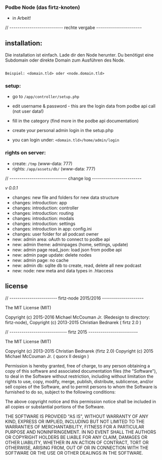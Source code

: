 ### Podbe Node (das firtz-knoten)

* in Arbeit!

// --------------------------- rechte vergabe -----------------------

## installation:

Die installation ist einfach. Lade dir den Node herunter. Du benötigst eine Subdomain oder direkte Domain zum 
Ausführen des Node.

<code>
Beispiel: &lt;domain.tld&gt; oder &lt;node.domain.tld&gt;
</code>

### setup:

* go to <code>/app/controller/setup.php</code>
 * edit username & password - this are the login data from podbe api call (not user data!)
 * fill in the category (find more in the podbe api documentation)

* create your personal admin login in the setup.php
 * you can login under: <code>&lt;domain.tld&gt;/home/admin/login</code>

### rights on server:

* create: <code>/tmp</code> (www-data: 777)
* rights: <code>/app/assets/db/</code> (www-data: 777)

// ----------------------------- change log -------------------------

*v 0.0.1*

- changes: new file and folders for new data structure 
- changes: introduction: app 
- changes: introduction: controller
- changes: introduction: routing
- changes: introduction: modals
- changes: introduction: settings
- changes: introduction in app: config.ini
- changes: user folder for all podcast owner
- new: admin area: oAuth to connect to podbe api
- new: admin theme: adminpages (home, settings, update)
- new: admin page read_json: load json from podbe api 
- new: admin page update: delete nodes
- new: admin page: no cache
- new: admin db: sqlite db to create, read, delete all new podcast
- new: node: new meta and data types in .htaccess 

## license 

// ------------------------ firtz-node 2015/2016 ---------------------

The MIT License (MIT)

Copyright (c) 2015-2016 Michael McCouman Jr. (Redesign to directory: firtz-node),
Copyright (c) 2013-2015 Christian Bednarek ( firtz 2.0 )

// ----------------------------- firtz 2015 -------------------------

The MIT License (MIT)

Copyright (c) 2013-2015 Christian Bednarek (firtz 2.0)
Copyright (c) 2015 Michael McCouman Jr. ( quorx II design )

Permission is hereby granted, free of charge, to any person obtaining a copy
of this software and associated documentation files (the "Software"), to deal
in the Software without restriction, including without limitation the rights
to use, copy, modify, merge, publish, distribute, sublicense, and/or sell
copies of the Software, and to permit persons to whom the Software is
furnished to do so, subject to the following conditions:

The above copyright notice and this permission notice shall be included in all
copies or substantial portions of the Software.

THE SOFTWARE IS PROVIDED "AS IS", WITHOUT WARRANTY OF ANY KIND, EXPRESS OR
IMPLIED, INCLUDING BUT NOT LIMITED TO THE WARRANTIES OF MERCHANTABILITY,
FITNESS FOR A PARTICULAR PURPOSE AND NONINFRINGEMENT. IN NO EVENT SHALL THE
AUTHORS OR COPYRIGHT HOLDERS BE LIABLE FOR ANY CLAIM, DAMAGES OR OTHER
LIABILITY, WHETHER IN AN ACTION OF CONTRACT, TORT OR OTHERWISE, ARISING FROM,
OUT OF OR IN CONNECTION WITH THE SOFTWARE OR THE USE OR OTHER DEALINGS IN THE
SOFTWARE.